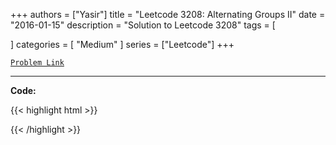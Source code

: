 
+++
authors = ["Yasir"]
title = "Leetcode 3208: Alternating Groups II"
date = "2016-01-15"
description = "Solution to Leetcode 3208"
tags = [
    
]
categories = [
    "Medium"
]
series = ["Leetcode"]
+++



[`Problem Link`](https://leetcode.com/problems/alternating-groups-ii/description/)

---

**Code:**

{{< highlight html >}}

{{< /highlight >}}

